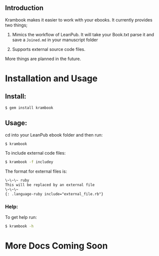 ## Introduction

Krambook makes it easier to work with your ebooks. It currently provides two things;

1. Mimics the workflow of LeanPub.
	It will take your Book.txt parse it and save a `Joined.md` in your manuscript folder

2. Supports external source code files.

More things are planned in the future.

# Installation and Usage

## Install:

```sh
$ gem install krambook
````

## Usage:

cd into your LeanPub ebook folder and then run:

```sh
$ krambook
````

To include external code files:

```sh
$ krambook -f includey
```

The format for external files is:

```markdown
\~\~\~ ruby
This will be replaced by an external file
\~\~\~
{: .language-ruby include="external_file.rb"}
```

### Help:

To get help run:

```sh
$ krambook -h
```

# More Docs Coming Soon
